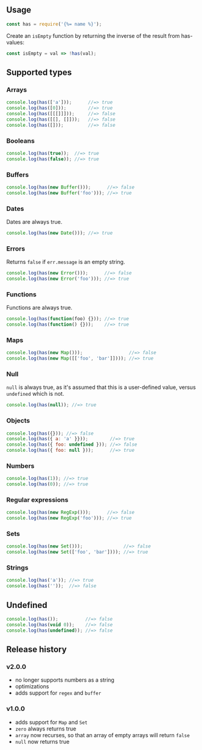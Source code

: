 ## Usage

```js
const has = require('{%= name %}');
```

Create an `isEmpty` function by returning the inverse of the result from has-values:

```js
const isEmpty = val => !has(val);
```

## Supported types

### Arrays

```js
console.log(has(['a']));      //=> true
console.log(has([0]));        //=> true
console.log(has([[[]]]));     //=> false
console.log(has([[], []]));   //=> false
console.log(has([]));         //=> false
```

### Booleans

```js
console.log(has(true));  //=> true
console.log(has(false)); //=> true
```

### Buffers

```js
console.log(has(new Buffer()));      //=> false
console.log(has(new Buffer('foo'))); //=> true
```

### Dates

Dates are always true. 

```js
console.log(has(new Date())); //=> true
```

### Errors

Returns `false` if `err.message` is an empty string.

```js
console.log(has(new Error()));      //=> false
console.log(has(new Error('foo'))); //=> true
```

### Functions

Functions are always true. 

```js
console.log(has(function(foo) {})); //=> true
console.log(has(function() {}));    //=> true
```

### Maps

```js
console.log(has(new Map()));                 //=> false
console.log(has(new Map([['foo', 'bar']]))); //=> true
```

### Null

`null` is always true, as it's assumed that this is a user-defined value, versus `undefined` which is not.

```js
console.log(has(null)); //=> true
```

### Objects

```js
console.log(has({})); //=> false
console.log(has({ a: 'a' }}));        //=> true
console.log(has({ foo: undefined })); //=> false
console.log(has({ foo: null }));      //=> true
```

### Numbers

```js
console.log(has(1)); //=> true
console.log(has(0)); //=> true
```

### Regular expressions

```js
console.log(has(new RegExp()));      //=> false
console.log(has(new RegExp('foo'))); //=> true
```

### Sets

```js
console.log(has(new Set()));               //=> false
console.log(has(new Set(['foo', 'bar']))); //=> true
```

### Strings

```js
console.log(has('a')); //=> true
console.log(has(''));  //=> false
```

## Undefined

```js
console.log(has());          //=> false
console.log(has(void 0));    //=> false
console.log(has(undefined)); //=> false
```


## Release history

### v2.0.0

- no longer supports numbers as a string
- optimizations
- adds support for `regex` and `buffer`

### v1.0.0

- adds support for `Map` and `Set`
- `zero` always returns true
- `array` now recurses, so that an array of empty arrays will return `false`
- `null` now returns true
